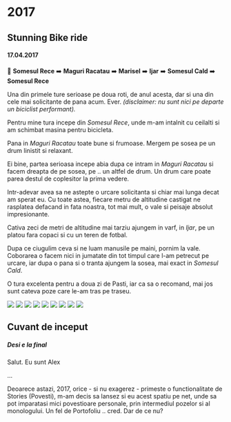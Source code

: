 # 2017
## Stunning Bike ride
#### 17.04.2017

:checkered_flag: **Somesul Rece** :arrow_right: **Maguri Racatau** :arrow_right: **Marisel** :arrow_right: **Ijar** :arrow_right: **Somesul Cald** :arrow_right: **Somesul Rece**

Una din primele ture serioase pe doua roti, de anul acesta, dar si una din cele mai solicitante de pana acum. Ever. _(disclaimer: nu sunt nici pe departe un biciclist performant)._

Pentru mine tura incepe din _Somesul Rece_, unde m-am intalnit cu ceilalti si am schimbat masina pentru bicicleta.

Pana in _Maguri Racatau_ toate bune si frumoase. Mergem pe sosea pe un drum linistit si relaxant.

Ei bine, partea serioasa incepe abia dupa ce intram in _Maguri Racatau_ si facem dreapta de pe sosea, pe .. un altfel de drum. Un drum care poate parea destul de coplesitor la prima vedere.

Intr-adevar avea sa ne astepte o urcare solicitanta si chiar mai lunga decat am sperat eu. Cu toate astea, fiecare metru de altitudine castigat ne rasplatea defacand in fata noastra, tot mai mult, o vale si peisaje absolut impresionante.

Cativa zeci de metri de altitudine mai tarziu ajungem in varf, in _Ijar_, pe un platou fara copaci si cu un teren de fotbal.

Dupa ce ciugulim ceva si ne luam manusile pe maini, pornim la vale. Coborarea o facem nici in jumatate din tot timpul care l-am petrecut pe urcare, iar dupa o pana si o tranta ajungem la sosea, mai exact in _Somesul Cald_.

O tura excelenta pentru a doua zi de Pasti, iar ca sa o recomand, mai jos sunt cateva poze care le-am tras pe traseu.

![](https://lh3.googleusercontent.com/1LTBK53mSgKpNKxJZiEg54gWCTr0gRGRS4xOHApJt3bn8dvEDnFM578Cthd-BMTlswDAPCNdIVEAyLqT5KBKUHJFMFjrhkI7fmW4vnAGP_JicpJgkXVSUNRYFMzbIEkXJ_5ozmiHM1g08Msp4eegNHCTgmDVLPBzQrcVuYrZBkDwRtxd-qfi4aGvY8XE3x5NB63FxqT9_PWQS6y_bNfIJeHU1CWhnyppZvxntnbxkbHy5Bk-oSCyEtsYbIsY9_elRwHjeLQpnGQnOboNgCxkoETXGSP_oO4NPJvN92M2HhPBP8QeOm7M5wiSJk7SBf69bE_niT9UMrV2GlEBgqLMW4eaC6wmlb4GsOpSH4laFATsWZNQLdv4_YhKAzoMYmfmeNBVjNls2mcxuBzh7WSqnqOEcu34VjWHlucnOoEuLnNvZX70J5MBbIllZCk-GEsFH32J3Fw6BGVvKsBU1r2jptukv1Qmr05DzalWtavJZhD0HzGDa8qQ1f4U05yB5_w2IuycPvmxCfl-YWNaGlJ2gyjHr87FHRRO-JAQlIF6N3TTR0hQtThaic6QVhANhdNTOKl7NBdKWnoCCNxwzoIM_EN_DXop4fRBhHu9oOed6zx45qxFk-a6rqnA-cPSwHtaxqERdLgvevCdFjHnfoONYBCrkvFz2Ze4ekEtsHrsSH8=w1175-h882-no)
![](https://lh3.googleusercontent.com/Vka_7WBcd28BYl6DvAjY_a4gYnMggyluiokStm1x-_jrXrCvU4IVM5w5Izzl1Ee42FTOZg22KKEakDrE3V5VRJ1uIdQBP59XsazK32Wj5Do1dml45TGSTWpoYHeSTeFN_9BVRh44SpmHTCSTgpfnkagDhjuOWEzmXXEptFwug9NNdD_RTo_gk-dDa-0CrSZx1WhmeluNLqy70b-HcHC2PzW9JR-_6RiWYFRBdtDEtX4azCUjiaxZmfQgoASyI_4DKCsx3uFR3VDcyNH0MA-_VTZaK-LEL_eViFDmLg84LqLVoY7FkbKsYIICVwzoyVyu8bppQLjL3N1zOZNNwnRsFhxWYBc2Y4UchuQlWWDmc1FV5oQPQ8vXLcDy6Jv6otnr3Zhl3EkLDJm_Ft_oRBKZkqm7b0mKAsYqaxNZr87CLCevGgDHqo1KOgmcPW2aKZxAmUXn0P2nXK-cAYdU2qx5GTMOVK8habbTTEvz93_hvZXv0Y8LhfWgWaa6xLpvbGKDbHU2IWSnK4fgCtM7FVI5PcODUPal7zD2h7V4SyEz3owdzyBdRpxTNv08XysGIndbeHutgKZ1QuNN33ShN6iLHnzzdCu03gU0yKPNAcPVls-W0-dZitzrgWy4BnEmiTMnsXRC2LrTKaUz9fUjl2Uvj2guDeE5qnWJ--YVx30TqTI=w1175-h882-no)
![](https://lh3.googleusercontent.com/6YfrIK5d1k8r9biEvu2Lb0mu7Udwbl_HCEDy6RGCeiRzZf2XoaARd65P3MwQwCvaJasiVThTYz5u0Xajzu7N-3QnG4VdaXbRKva_CxWoS1-L77o1s33gvUXG1AJn67FgiwIEkMvOyrJy93ylcbZUQUAhSGNhrC9VV0MY9klh1QMHxpnEuBzUzdit3pSQChZusNTly9eH67kkezjV6nKMyc139sBeebdRrbFT3yKXN4m2MObWHLSx1tN5AQ9a3NGPEGXdYqpGpPwZm-MT8--t66dJyDKUnJcnU14yDZPLJ7DXkyTqBpgKZmOdENjNk2kEXcJaLVb1LScToYRhrqYlr6hNxB6LY2V_8x49ASfKxbN3vzKGIDWuYaJjk_TPlHSmcXSmw5fecJZOF559iN3Wl4gP_0hAz-QTzdhlDy5VURcGXsQXEekJwfFuNYB1k6zmmf6vKkchVSA21zNJ6GbKCtGf_bNtjWLDeupzusjKzTEa6VSezr8ihn6C30M8eGT1hnU_7aeOx-Ego-hobqF0cAozCuXgUzqdLzRz61HFkyV814WuYLXw3Lcnpc9cX6dR9kAFLHAjB0JoMQGZcylORiBjAAXIjQ-yA2nXEDNGLXTAPNoKOu6oMQ=w1175-h882-no)
![](https://lh3.googleusercontent.com/hLWZ-1J_JYMMw-aGJbr65MfGz48PUcSWcVRprTdKKzDO21_TYO4C-rDtJv_nNLpXennDJ5iDiYlsRJU1ar-1bXlm-bAu2u0XDcQOjYwfGkBIhmr1_hfrlmcYnE2KXyrWL1p3nmE8WZuZibji-TyApHWiIeLrr4yyV631phNGqDU7zKLaASirBzffULl0BlP1FE_i117taYOGkHHYm--JZGVGKQwFpVNg81c2kQld0TFFnflM7yVCDBSfYPl6lAs2ZNHNfSQJ7cbfUR3Je6k0EabujciV8jfo3XXIgzuypZ9YKCpPRb7XI0MY3FRUSAdqg6jagA6MTSE_qDw5kPnbDKCKfiY0XeL8hw9ZxHG6n9ldvAk-sEGjZFUGGBbawjZHuoFBLL3E4u736DQ6_UOGBK4UT3G1hCSu8-a0aAnwRESzzIAoBk-g47a_Dmc9gRInH2Kd-3Z-Tm13hWjQ9GRpmReDDiwn5fpKuQEtDsQFWqCVqGPjw8lOZA7IOY7hmZUMQwMnaqOjYwoR9_Gw0-U44jq2pJt6YSqBQBfB62ohkdNFRmyp5vCRbrvo8VMIi5NjPUx1OBor6I6oV8iwByYtOIxdoKOfoXp2Nd1aU5o9FoBlqA1D0Q=w1175-h882-no)
![](https://lh3.googleusercontent.com/kogKr4pcGg2BuWF0mo81gGaj4SGpol5wias5WaTgqI48bF2Q4N9z7yQmOTMmBcnE0xoxyOSvZ2M1qCBxf8IaRz0rWIuI7HyWSj1nrZgTz8ns7PdbFlLTXRoLpTuNhjILdjn6cuzPiqkPCJ_YF1qzgUByba0LlAcn6nOxx3VD0tnAh6B9awWtjeJyGhoE-TdPh5pOTR37Ty-L4ZAWWSlPZlqSdcC0Do4H3VNkkxsldewi9Ndm1B-8aDNc2IfsG3AG8TvCT9k5t6FXoXLQQxTZgVOrDFp9SL1gwZzIgsh1yaGjorXXRnZkVtrnkWwUJoqxrMSpAoMni_gmhNcnyuXCRqn-jjUUfhfU2_0eyKKs_qpyLc25M1kEWfn-4RnivvJONRvWOaN1XmqzpiuzjadlWauJPzK-hsY0uxoQCC35Q-vZ_M1QnaLwRaXsvXFXobnv8Es0FgHaWTtP56e-mvMTSChjhq1i22ame6ssCPuE2TqmoMNgA_cAqQJH3h_eedGUGWjlgxNvhS11ksXWGrK25aM4nDQR7IUJa9Ok5ZtAErLqUpB8JX89wTewtWhrwvfMVSiVyXz2qUK16vZIRClmqvKL81sgxTgVsZDP_JbPU45yCOqj6Q=w1175-h882-no)
![](https://lh3.googleusercontent.com/cwMBGFnphgbb-2kygDt6qrjzWgJ88aTjh1oXuToBLHEJxe8kucFqtL_vvK05hL-6Wl6W0rZmU8q-znFqTyRV3LDDOv2XFbrlnIRCUbJ6_HpjF_2MaC_pfavSJtjP_H05CmZk243wEL06lO_6hMbtvWcihzP4LIoWoK8Rjnehzxqo1LYvyT06exohQ9cS0tYBQt5lJ7cOEcwk-34jhBQp7BdssWGpz0v1LehUCjmxvKkEMh_Tq3ByASoZrGUmqDEklGUcqDFylMIeDpjTN4Z1Kf5jUQtdy4FA4sXyMFZUINGIWIsTzTTU6ZGeRXjSoldcDSaKPDethLW5GH1lQC-3JhbgxpCAoOCIqBMmxm3lx3S6qMj2JtlqJp2WH80vYTIz8Hy-pg-Gsz4wdNCiIjTb5nKJvuWXlG45w8W2dWwS9fobhf4YS6_F4XFz01LUJU_Kfk5DpYLpH0YxLz291BNfJZ86Ng68ALCOONZoenLJ-f3wB8doo6KRBVyRSDpz690O2ukbFrU-Wpp323ndzBH6zODNgE1ghBVNjVpR0zohZMLEkYI1dk-_XwIM2m7ctyWt8Kraf69Mxhunaiw38aYjuXlAonCs1988qEVTxnozLSdr1-ZpTD_sWg=w1175-h882-no)
![](https://lh3.googleusercontent.com/bFbks-iqdxlkF3ye-jnMQWmnBHyp0GQ6W305WlopG6Un3vioXfuxEacopFbAGWj_d9WyA4GvKctxlDB8W9aFObqkv9M4wW0VpEejpHRObU2ZtNyGNCe4v6p4xs9VqRH6HoDfH2_MnWLWCTS0LGxL_NkpARr5XwhOy-Itr_nNsOrC0Fuf5WHknBdBramgdBj7OoCprSbVf84SyXYJJpLFMzlI_Ur0RVh33hZKudz0SRdSjCyJDE3OqzLg2F1NkpoxVeA-F4m5oOndqogiLejYd4b0ixbYwt9DqCqpq1mm4ySJzZp5bpzyFexJ7wnX2XXnDbYmmBMITNP0mm6rKQ4fEPC7xNretBBosvyKEwG0eAofxlPG6nTTey6W5Mzki60FIZqqqQpyJeXDxfLjUQb--JTZsSDnG2hiWs2u8pgaHD_PmiArnL2b-XOGhh6sLczpRFhQFAKV2cN3L8pJ3RwoxdbMfYW0PxVLm3uGk3TDDbKOakZbgooY7nBaLvejPXP_sd1pgjkWOqVYmrdHjLFy-MU5ZgFi0GzPfkfEGmSH9PmfsHJWRuChsw4VsLRlA5-mZ2E8_NoMyB7GvGIiAHrYBIe4MYY--FoUxrnN9r3vo7d-0p1xqg=w1175-h882-no)
![](https://lh3.googleusercontent.com/E-ID9hnF_UZVapn4qxYIuN1ZE_fcruHdX-54onrHZurepeoxbiwALD1LaQHPijmrQ72vnlfyHAx1yPrTh8Af1i708knUS4ljV5tF6dzMBjLijkGqA_hrGMt2nTt2ERKQpVcPzrvazK8AOu4p6vOcPzUllHL7KUWaY1usJeTI6PhyEXQci9esh3Kr-6Pfp8Fe-KY5IdQ4DmDMm1visyxcZAm7MW2Q5PvmgOSBNbhmYFBq5E1DgG_t-2PlhQ_1PPAbWvkYUCz9q4mkpz_IdZwAgAC9zPw_ZJPRrZe3R1Iu1RyLeqsCBtqkfnc4jfc7RqKr7OwVCg4EzrycQ3Fpc188j7R8VkWvqRL1int5Q0x1jFoX_SlQkMnUdzkTKZeQFCx2MAey4vOnh5_lwI9Ewxd2iXEvOxLlsDPQgRTP3X59VCHYzf0pi9Slzf-4hVAgyXsaRHouLKiYX81CZ1V8th6OQFxL1Zxx1Q_o6EFc0_TiJ2pRTaQoQL4Ab_PS6jxfrCFYzAxRWF9_RSgZhSp9inOwSGSiT6NWFh_i_qECc5dhLeqg0gfEs17tJlbZehcGSa42NhFIwb--LXzvkkp2T7VtYO_t_PJL8WIawvSJARoSpfnynce3cg=w1175-h882-no)
![](https://lh3.googleusercontent.com/99n7mb-L5GR0Pqt8u9NhAGdWsredwirtG_USRQ4HknpHxln4yZFCwvC3zr67RcJ9tC6vwTSdSmmHd3h7VY_snQ_eekX4bjT1UwLjvBGCxIvvf3CeK6tX0g4N43dfuu1YnU4uefm137uYG524iqRy6C5Jey4zmuXZ6cuXyvKngdEY9RSRgaVHCit84kQPiTiXSldTj8AsWUwU0pf1b4-T2WU7zfGbe-fpsMzNxXUBI5eVV9hSdyb0EB3nWG9TwJu4Cutv4PjSnq8WXYFVO3xxwj74hVOtyr7t1kwpZ19ZAARg2bFx8rj_ZlyxWzPywMUEqNH7XncK4aP7ayZDeoK9x6IXfSo1P1cupxLKzmT4-s6-jO_h1YjVKdgA6ZgRKf8pGXIGxJUQXeSYEW7WXD7KnSvruWSwh2PamgIXupw_cdSUuXB52iq4J4hg-GNz2MwOPn-EkfSRY94mxE6hBoFGQWt4ydOqaPbwsrUOpcbTIuYpg93M314F2rKEPlpYWVT2-SwTZnRdMvjqIqgzOpO831R7J0gfjQCQKm3KdgA5Lp_KUTbMdig2TLC_cIOt0xSrTVbV_8NfJGxdDSELaO4iRA7EFID-Ph69nJOI-iHIJpjUl3l7Vw=w1175-h882-no)

## Cuvant de inceput
##### Desi e la final

Salut. Eu sunt Alex

...

Deoarece astazi, 2017, orice - si nu exagerez - primeste o functionalitate de Stories (Povesti), m-am decis sa lansez si eu acest spatiu pe net, unde sa pot imparatasi mici povestioare personale, prin intermediul pozelor si al monologului.
Un fel de Portofoliu .. cred. Dar de ce nu?
